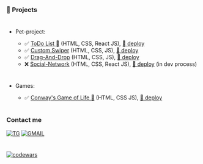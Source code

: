 ### 🚨 Projects

#

- Pet-project:

  - ✅ [ToDo List 🧾](https://github.com/viktor-drok/React-ToDo-List) (HTML, CSS, React JS), [📂 deploy](https://viktor-drok.github.io/React-ToDo-List/)
  - ✅ [Custom Swiper](https://github.com/viktor-drok/hand-made-swiper) (HTML, CSS, JS), [📂 deploy](https://viktor-drok.github.io/hand-made-swiper/)
  - ✅ [Drag-And-Drop](https://github.com/viktor-drok/drag-and-drop) (HTML, CSS, JS), [📂 deploy](https://viktor-drok.github.io/drag-and-drop/)
  - ❌ [Social-Network](https://github.com/viktor-drok/React-Social-Network) (HTML, CSS, React JS), [📂 deploy](https://viktor-drok.github.io/React-Social-Network/) (in dev process)

#

- Games:

  - ✅ [Conway's Game of Life 🎲](https://github.com/viktor-drok/gol-rev2) (HTML, CSS JS), [📂 deploy](https://viktor-drok.github.io/gol-rev2/)

#

### Contact me

[![TG](https://img.shields.io/badge/-Telegram-0d1117?style=for-the-badge&logo=telegram)](https://t.me/viktor_drok) [![GMAIL](https://img.shields.io/badge/-Gmail-0d1117?style=for-the-badge&logo=gmail)](https://vityadrok@gmail.com) 
<!-- [![STEAM](https://img.shields.io/badge/-Steam-0d1117?style=for-the-badge&logo=steam)](https://steamcommunity.com/profiles/) -->
#

[![codewars](https://www.codewars.com/users/viktor-drok/badges/micro)](https://www.codewars.com/users/viktor-drok)
